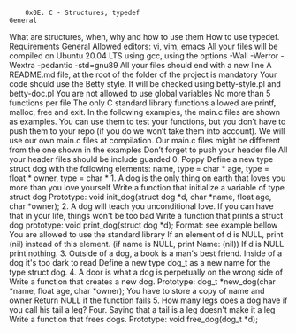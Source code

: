 		0x0E. C - Structures, typedef
	General
What are structures, when, why and how to use them
How to use typedef.
	Requirements
General
Allowed editors: vi, vim, emacs
All your files will be compiled on Ubuntu 20.04 LTS using gcc, using the options -Wall -Werror -Wextra -pedantic -std=gnu89
All your files should end with a new line
A README.md file, at the root of the folder of the project is mandatory
Your code should use the Betty style. It will be checked using betty-style.pl and betty-doc.pl
You are not allowed to use global variables
No more than 5 functions per file
The only C standard library functions allowed are printf, malloc, free and exit.
In the following examples, the main.c files are shown as examples. You can use them to test your functions, but you don’t have to push them to your repo (if you do we won’t take them into account). We will use our own main.c files at compilation. Our main.c files might be different from the one shown in the examples
Don’t forget to push your header file
All your header files should be include guarded
	0. Poppy
Define a new type struct dog with the following elements:
	name, type = char *
	age, type = float *
	owner, type = char *
	1. A dog is the only thing on earth that loves you more than you love yourself
Write a function that initialize a variable of type struct dog
	Prototype: void init_dog(struct dog *d, char *name, float age, char *owner);
	2. A dog will teach you unconditional love. If you can have that in your life, things won't be too bad
Write a function that prints a struct dog
	prototype: void print_dog(struct dog *d);
	Format: see example bellow
	You are allowed to use the standard library
	If an element of d is NULL, print (nil) instead of this element. (if name is NULL, print Name: (nil))
	If d is NULL print nothing.
	3. Outside of a dog, a book is a man's best friend. Inside of a dog it's too dark to read
Define a new type dog_t as a new name for the type struct dog.
	4. A door is what a dog is perpetually on the wrong side of
Write a function that creates a new dog.
Prototype: dog_t *new_dog(char *name, float age, char *owner);
You have to store a copy of name and owner
Return NULL if the function fails
	5. How many legs does a dog have if you call his tail a leg? Four. Saying that a tail is a leg doesn't make it a leg
Write a function that frees dogs.
Prototype: void free_dog(dog_t *d);
